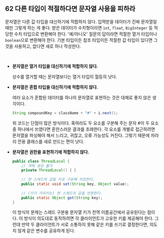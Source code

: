 ## 62 다른 타입이 적절하다면 문자열 사용을 피하라

문자열은 다른 값 타입을 대신하기에 적합하지 않다. 입력받을 데이터가 진짜 문자열일 때만 그렇게 하는 게 좋다. 받은 데이터가 수치형이라면 `int`, `float`, `BigInteger` 등 적당한 수치 타입으로 변환해야 한다. '예/아니오' 질문의 답이라면 적절한 열거 타입이나 `boolean`으로 변환해야 한다. 기본 타입이든 참조 타입이든 적절한 값 타입이 있다면 그것을 사용하고, 없다면 새로 하나 작성한다.

<br />

- **문자열은 열거 타입을 대신하기에 적합하지 않다.**

  상수를 열거할 때는 문자열보다는 열거 타입이 월등히 낫다.

- **문자열은 혼합 타입을 대신하기에 적합하지 않다.**

  여러 요소가 혼합된 데이터를 하나의 문자열로 표현하는 것은 대체로 좋지 않은 생각이다.

  ```java
  String compoundKey = className + "#" + i.next();
  ```

  위 코드는 단점이 많은 방식이다. 혹여라도 두 요소를 구분해 주는 문자 #이 두 요소 중 하나에서 쓰였다면 혼란스러운 결과를 초래한다. 각 요소를 개별로 접근하려면 문자열을 파싱해야 해서 느리고, 귀찮고, 오류 가능성도 커진다. 그렇기 때문에 차라리 전용 클래스를 새로 만드는 편이 낫다.

- **문자열은 권한을 표현하기에 적합하지 않다.**

  ```java
  public class ThreadLocal {
      // 객체 생성 불가
      private ThreadLocal() { } 
      
      // 현 스레드의 값을 키로 구분해 저장한다.
      public static void set(String key, Object value);
      
      // (키가 가리키는) 현 스레드의 값을 반환한다.
      public static Object get(String key);
  }
  ```

  이 방식의 문제는 스레드 구분용 문자열 키가 전역 이름공간에서 공유된다는 점이다. 이 방식이 의도대로 동작하려면 각 클라이언트가 고유한 키를 제공해야 한다. 그런데 만약 두 클라이언트가 서로 소통하지 못해 같은 키를 쓰기로 결정한다면, 의도치 않게 같은 변수를 공유하게 된다.

